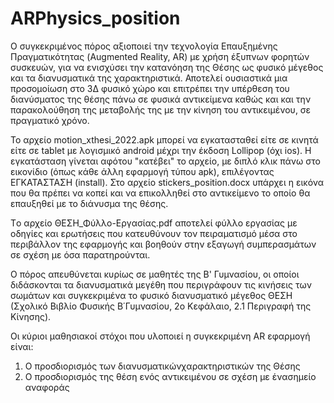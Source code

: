 # ARPhysics_position

Ο συγκεκριμένος πόρος αξιοποιεί την τεχνολογία Επαυξημένης Πραγματικότητας (Augmented Reality, AR) με χρήση έξυπνων φορητών συσκευών, για να ενισχύσει την κατανόηση  της Θέσης ως φυσικό μέγεθος και τα διανυσματικά της χαρακτηριστικά. Αποτελεί ουσιαστικά μια προσομοίωση στο 3Δ φυσικό χώρο και επιτρέπει την υπέρθεση του διανύσματος της θέσης πάνω σε φυσικά αντικείμενα καθώς και και την παρακολούθηση της μεταβολής της με την κίνηση του αντικειμένου, σε πραγματικό χρόνο.

Το αρχείο motion_xthesi_2022.apk μπορεί να εγκατασταθεί είτε σε κινητά είτε σε tablet με λογισμικό android μέχρι την έκδοση Lollipop (όχι ios). Η εγκατάσταση γίνεται αφότου "κατέβει" το αρχείο, με διπλό κλικ πάνω στο εικονίδιο (όπως κάθε άλλη εφαρμογή τύπου apk), επιλέγοντας ΕΓΚΑΤΑΣΤΑΣΗ (install).
Στο αρχείο stickers_position.docx υπάρχει η εικόνα που θα πρέπει να κοπεί και να επικολληθεί στο αντικείμενο το οποίο θα επαυξηθεί με το διάνυσμα της θέσης.

Tο αρχείο ΘΕΣΗ_Φύλλο-Εργασίας.pdf αποτελεί  φύλλο εργασίας με οδηγίες και ερωτήσεις που  κατευθύνουν τον πειραματισμό μέσα στο περιβάλλον της εφαρμογής και βοηθούν στην εξαγωγή συμπερασμάτων σε σχέση με όσα παρατηρούνται. 

Ο πόρος απευθύνεται κυρίως σε μαθητές της Β' Γυμνασίου, οι οποίοι διδάσκονται τα διανυσματικά μεγέθη που περιγράφουν τις κινήσεις των σωμάτων και συγκεκριμένα το φυσικό διανυσματικό μέγεθος ΘΕΣΗ (Σχολικό Βιβλίο Φυσικής Β΄Γυμνασίου, 2ο Κεφάλαιο, 2.1 Περιγραφή της Κίνησης).

Οι κύριοι μαθησιακοί στόχοι που υλοποιεί η συγκεκριμένη AR εφαρμογή είναι: 
1. Ο προσδιορισμός των διανυσματικώνχαρακτηριστικών της Θέσης
2. Ο προσδιορισμός της θέση ενός αντικειμένου σε σχέση με ένασημείο αναφοράς

